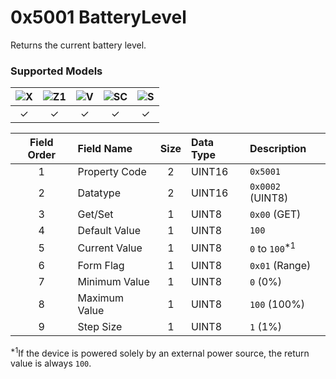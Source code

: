 # 0x5001 BatteryLevel

Returns the current battery level.  

### Supported Models
| ![X](https://img.shields.io/badge/X-purple) | ![Z1](https://img.shields.io/badge/Z1-blue) | ![V](https://img.shields.io/badge/V-green) | ![SC](https://img.shields.io/badge/SC-orange) | ![S](https://img.shields.io/badge/S-red) |
|:-:|:-:|:-:|:-:|:-:|
| ✓ | ✓ | ✓ | ✓ | ✓ |

| Field Order | Field Name | Size | Data Type | Description |
|:-:|:--|:-:|:--|:--|
| 1 | Property Code | 2 | UINT16 | `0x5001` |
| 2 | Datatype | 2 | UINT16 | `0x0002` (UINT8) |
| 3 | Get/Set | 1 | UINT8 | `0x00` (GET) |
| 4 | Default Value | 1 | UINT8 | `100` |
| 5 | Current Value | 1 | UINT8 | `0` to `100`<sup>\*1</sup> |
| 6 | Form Flag | 1 | UINT8 | `0x01` (Range) |
| 7 | Minimum Value | 1 | UINT8 | `0` (0%) |
| 8 | Maximum Value | 1 | UINT8 | `100` (100%) |
| 9 | Step Size | 1 | UINT8 | `1` (1%) |

<sup>\*1</sup>If the device is powered solely by an external power source, the return value is always `100`.  
